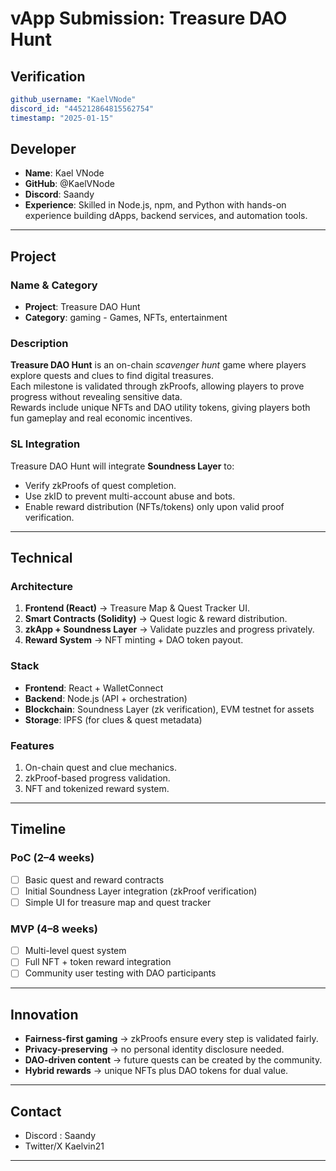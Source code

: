 # vApp Submission: Treasure DAO Hunt  

## Verification
```yaml
github_username: "KaelVNode"
discord_id: "445212864815562754"
timestamp: "2025-01-15"
```

## Developer
- **Name**: Kael VNode  
- **GitHub**: @KaelVNode  
- **Discord**: Saandy  
- **Experience**: Skilled in Node.js, npm, and Python with hands-on experience building dApps, backend services, and automation tools.  

---

## Project  

### Name & Category
- **Project**: Treasure DAO Hunt  
- **Category**: gaming - Games, NFTs, entertainment  

### Description
**Treasure DAO Hunt** is an on-chain *scavenger hunt* game where players explore quests and clues to find digital treasures.  
Each milestone is validated through zkProofs, allowing players to prove progress without revealing sensitive data.  
Rewards include unique NFTs and DAO utility tokens, giving players both fun gameplay and real economic incentives.  

### SL Integration  
Treasure DAO Hunt will integrate **Soundness Layer** to:  
- Verify zkProofs of quest completion.  
- Use zkID to prevent multi-account abuse and bots.  
- Enable reward distribution (NFTs/tokens) only upon valid proof verification.  

---

## Technical  

### Architecture
1. **Frontend (React)** → Treasure Map & Quest Tracker UI.  
2. **Smart Contracts (Solidity)** → Quest logic & reward distribution.  
3. **zkApp + Soundness Layer** → Validate puzzles and progress privately.  
4. **Reward System** → NFT minting + DAO token payout.  

### Stack
- **Frontend**: React + WalletConnect  
- **Backend**: Node.js (API + orchestration)  
- **Blockchain**: Soundness Layer (zk verification), EVM testnet for assets  
- **Storage**: IPFS (for clues & quest metadata)  

### Features
1. On-chain quest and clue mechanics.  
2. zkProof-based progress validation.  
3. NFT and tokenized reward system.  

---

## Timeline  

### PoC (2–4 weeks)
- [ ] Basic quest and reward contracts  
- [ ] Initial Soundness Layer integration (zkProof verification)  
- [ ] Simple UI for treasure map and quest tracker  

### MVP (4–8 weeks)  
- [ ] Multi-level quest system  
- [ ] Full NFT + token reward integration  
- [ ] Community user testing with DAO participants  

---

## Innovation
- **Fairness-first gaming** → zkProofs ensure every step is validated fairly.  
- **Privacy-preserving** → no personal identity disclosure needed.  
- **DAO-driven content** → future quests can be created by the community.  
- **Hybrid rewards** → unique NFTs plus DAO tokens for dual value.  

---

## Contact 
- Discord : Saandy 
- Twitter/X Kaelvin21
---

